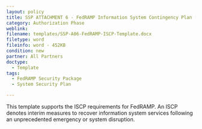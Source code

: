 ```yaml
---
layout: policy   
title: SSP ATTACHMENT 6 - FedRAMP Information System Contingency Plan (ISCP) Template
category: Authorization Phase
weblink:
filename: templates/SSP-A06-FedRAMP-ISCP-Template.docx
filetype: word
fileinfo: word - 452KB
condition: new
partner: All Partners
doctype:
  - Template
tags:
  - FedRAMP Security Package
  - System Security Plan

---
```

This template supports the ISCP requirements for FedRAMP. An ISCP denotes interim measures to recover information system services following an unprecedented emergency or system disruption.
